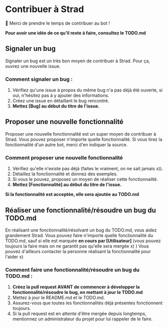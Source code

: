# Contribuer à Strad

🎉 Merci de prendre le temps de contribuer au bot !

**Pour avoir une idée de ce qu'il reste à faire, consultez le TODO.md**

## Signaler un bug

Signaler un bug est un très bon moyen de contribuer à Strad. Pour ça, ouvrez une nouvelle issue.

### Comment signaler un bug :

1. Vérifiez qu'une issue à propos du même bug n'a pas déjà été ouverte, si oui, n'hésitez pas à y ajouter des informations.
2. Créez une issue en détaillant le bug rencontré. 
3. **Mettez [Bug] au début du titre de l'issue.**

## Proposer une nouvelle fonctionnalité

Proposer une nouvelle fonctionnalité est un super moyen de contribuer à Strad. Vous pouvez proposer n'importe quelle fonctionnalité. Si vous tirez la fonctionnalité d'un autre bot, merci d'en indiquer la source.

### Comment proposer une nouvelle fonctionnalité

1. Vérifiez qu'elle n'existe pas déjà (faites le vraiment, on ne sait jamais x)).
2. Détaillez la fonctionnalité et donnez des exemples.
3. Si vous le pouvez, proposez un moyen de réaliser cette fonctionnailté.
4. **Mettez [Fonctionnalité] au début du titre de l'issue.**

**Si la fonctionnalité est acceptée, elle sera ajoutée au TODO.md**

## Réaliser une fonctionnalité/résoudre un bug du TODO.md
 
En réalisant une fonctionnalité/résolvant un bug du TODO.md, vous aidez grandement Strad. Vous pouvez faire n'importe quelle fonctionnalité du TODO.md, sauf si elle est marquée **en cours par [Utilisateur]** (vous pouvez toujours la faire mais on ne garantit pas qu'elle sera mergée x) ) Vous pouvez d'ailleurs contacter la personne réalisant la fonctionnalité pour l'aider x)

### Comment faire une fonctionnalité/résoudre un bug du TODO.md :

1. **Créez la pull request AVANT de commencer à développer la fonctionnalité/résoudre le bug, en mettant à jour le TODO.md**
2. Mettez à jour le README.md et le TODO.md.
3. Assurez-vous que toutes les fonctionnalités déjà présentes fonctionnent toujours.
4. Si la pull request est en attente d'être mergée depuis longtemps, mentionnez un administrateur du projet pour lui rappeler de le faire.
